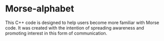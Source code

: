 # Morse-alphabet
This C++ code is designed to help users become more familiar with Morse code. It was created with the intention of spreading awareness and promoting interest in this form of communication.
